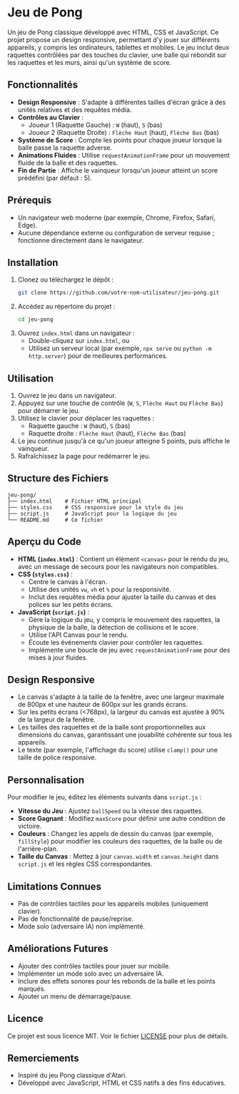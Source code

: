 # Jeu de Pong

Un jeu de Pong classique développé avec HTML, CSS et JavaScript. Ce projet propose un design responsive, permettant d'y jouer sur différents appareils, y compris les ordinateurs, tablettes et mobiles. Le jeu inclut deux raquettes contrôlées par des touches du clavier, une balle qui rebondit sur les raquettes et les murs, ainsi qu'un système de score.

## Fonctionnalités
- **Design Responsive** : S'adapte à différentes tailles d'écran grâce à des unités relatives et des requêtes média.
- **Contrôles au Clavier** :
  - Joueur 1 (Raquette Gauche) : `W` (haut), `S` (bas)
  - Joueur 2 (Raquette Droite) : `Flèche Haut` (haut), `Flèche Bas` (bas)
- **Système de Score** : Compte les points pour chaque joueur lorsque la balle passe la raquette adverse.
- **Animations Fluides** : Utilise `requestAnimationFrame` pour un mouvement fluide de la balle et des raquettes.
- **Fin de Partie** : Affiche le vainqueur lorsqu'un joueur atteint un score prédéfini (par défaut : 5).

## Prérequis
- Un navigateur web moderne (par exemple, Chrome, Firefox, Safari, Edge).
- Aucune dépendance externe ou configuration de serveur requise ; fonctionne directement dans le navigateur.

## Installation
1. Clonez ou téléchargez le dépôt :
   ```bash
   git clone https://github.com/votre-nom-utilisateur/jeu-pong.git
   ```
2. Accédez au répertoire du projet :
   ```bash
   cd jeu-pong
   ```
3. Ouvrez `index.html` dans un navigateur :
   - Double-cliquez sur `index.html`, ou
   - Utilisez un serveur local (par exemple, `npx serve` ou `python -m http.server`) pour de meilleures performances.

## Utilisation
1. Ouvrez le jeu dans un navigateur.
2. Appuyez sur une touche de contrôle (`W`, `S`, `Flèche Haut` ou `Flèche Bas`) pour démarrer le jeu.
3. Utilisez le clavier pour déplacer les raquettes :
   - Raquette gauche : `W` (haut), `S` (bas)
   - Raquette droite : `Flèche Haut` (haut), `Flèche Bas` (bas)
4. Le jeu continue jusqu'à ce qu'un joueur atteigne 5 points, puis affiche le vainqueur.
5. Rafraîchissez la page pour redémarrer le jeu.

## Structure des Fichiers
```
jeu-pong/
├── index.html    # Fichier HTML principal
├── styles.css    # CSS responsive pour le style du jeu
├── script.js     # JavaScript pour la logique du jeu
└── README.md     # Ce fichier
```

## Aperçu du Code
- **HTML (`index.html`)** : Contient un élément `<canvas>` pour le rendu du jeu, avec un message de secours pour les navigateurs non compatibles.
- **CSS (`styles.css`)** :
  - Centre le canvas à l'écran.
  - Utilise des unités `vw`, `vh` et `%` pour la responsivité.
  - Inclut des requêtes média pour ajuster la taille du canvas et des polices sur les petits écrans.
- **JavaScript (`script.js`)** :
  - Gère la logique du jeu, y compris le mouvement des raquettes, la physique de la balle, la détection de collisions et le score.
  - Utilise l'API Canvas pour le rendu.
  - Écoute les événements clavier pour contrôler les raquettes.
  - Implémente une boucle de jeu avec `requestAnimationFrame` pour des mises à jour fluides.

## Design Responsive
- Le canvas s'adapte à la taille de la fenêtre, avec une largeur maximale de 800px et une hauteur de 600px sur les grands écrans.
- Sur les petits écrans (<768px), la largeur du canvas est ajustée à 90% de la largeur de la fenêtre.
- Les tailles des raquettes et de la balle sont proportionnelles aux dimensions du canvas, garantissant une jouabilité cohérente sur tous les appareils.
- Le texte (par exemple, l'affichage du score) utilise `clamp()` pour une taille de police responsive.

## Personnalisation
Pour modifier le jeu, éditez les éléments suivants dans `script.js` :
- **Vitesse du Jeu** : Ajustez `ballSpeed` ou la vitesse des raquettes.
- **Score Gagnant** : Modifiez `maxScore` pour définir une autre condition de victoire.
- **Couleurs** : Changez les appels de dessin du canvas (par exemple, `fillStyle`) pour modifier les couleurs des raquettes, de la balle ou de l'arrière-plan.
- **Taille du Canvas** : Mettez à jour `canvas.width` et `canvas.height` dans `script.js` et les règles CSS correspondantes.

## Limitations Connues
- Pas de contrôles tactiles pour les appareils mobiles (uniquement clavier).
- Pas de fonctionnalité de pause/reprise.
- Mode solo (adversaire IA) non implémenté.

## Améliorations Futures
- Ajouter des contrôles tactiles pour jouer sur mobile.
- Implémenter un mode solo avec un adversaire IA.
- Inclure des effets sonores pour les rebonds de la balle et les points marqués.
- Ajouter un menu de démarrage/pause.

## Licence
Ce projet est sous licence MIT. Voir le fichier [LICENSE](LICENSE) pour plus de détails.

## Remerciements
- Inspiré du jeu Pong classique d'Atari.
- Développé avec JavaScript, HTML et CSS natifs à des fins éducatives.
